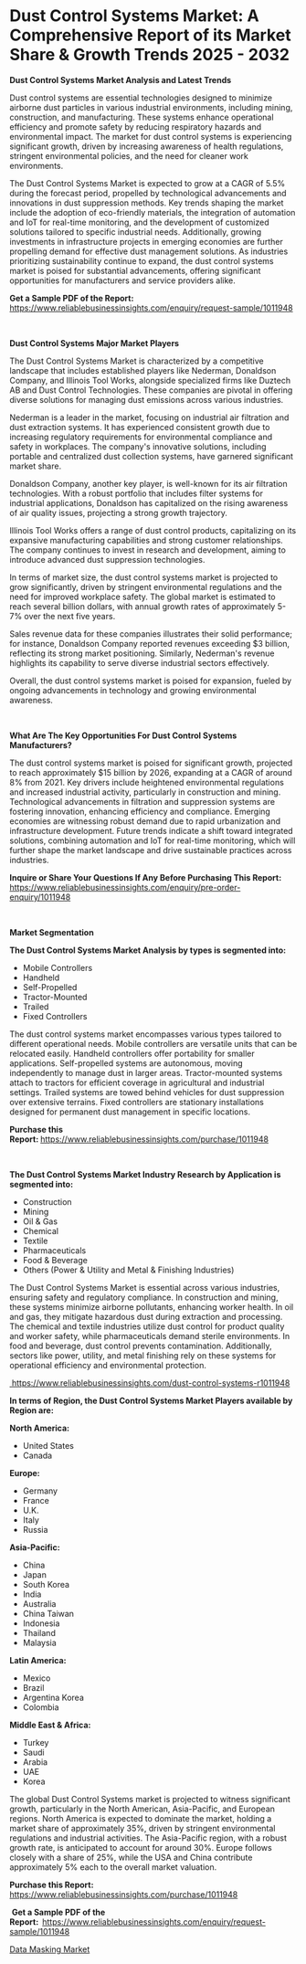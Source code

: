 <p><h1>Dust Control Systems Market: A Comprehensive Report of its Market Share & Growth Trends 2025 - 2032</h1></p><p><strong>Dust Control Systems Market Analysis and Latest Trends</strong></p>
<p><p>Dust control systems are essential technologies designed to minimize airborne dust particles in various industrial environments, including mining, construction, and manufacturing. These systems enhance operational efficiency and promote safety by reducing respiratory hazards and environmental impact. The market for dust control systems is experiencing significant growth, driven by increasing awareness of health regulations, stringent environmental policies, and the need for cleaner work environments.</p><p>The Dust Control Systems Market is expected to grow at a CAGR of 5.5% during the forecast period, propelled by technological advancements and innovations in dust suppression methods. Key trends shaping the market include the adoption of eco-friendly materials, the integration of automation and IoT for real-time monitoring, and the development of customized solutions tailored to specific industrial needs. Additionally, growing investments in infrastructure projects in emerging economies are further propelling demand for effective dust management solutions. As industries prioritizing sustainability continue to expand, the dust control systems market is poised for substantial advancements, offering significant opportunities for manufacturers and service providers alike.</p></p>
<p><strong>Get a Sample PDF of the Report:&nbsp;</strong> <a href="https://www.reliablebusinessinsights.com/enquiry/request-sample/1011948?utm_campaign=3101&utm_medium=2&utm_source=Github&utm_content=ia&utm_term=06032025&utm_id=dust-control-systems">https://www.reliablebusinessinsights.com/enquiry/request-sample/1011948</a></p>
<p>&nbsp;</p>
<p><strong>Dust Control Systems Major Market Players</strong></p>
<p><p>The Dust Control Systems Market is characterized by a competitive landscape that includes established players like Nederman, Donaldson Company, and Illinois Tool Works, alongside specialized firms like Duztech AB and Dust Control Technologies. These companies are pivotal in offering diverse solutions for managing dust emissions across various industries.</p><p>Nederman is a leader in the market, focusing on industrial air filtration and dust extraction systems. It has experienced consistent growth due to increasing regulatory requirements for environmental compliance and safety in workplaces. The company's innovative solutions, including portable and centralized dust collection systems, have garnered significant market share.</p><p>Donaldson Company, another key player, is well-known for its air filtration technologies. With a robust portfolio that includes filter systems for industrial applications, Donaldson has capitalized on the rising awareness of air quality issues, projecting a strong growth trajectory.</p><p>Illinois Tool Works offers a range of dust control products, capitalizing on its expansive manufacturing capabilities and strong customer relationships. The company continues to invest in research and development, aiming to introduce advanced dust suppression technologies.</p><p>In terms of market size, the dust control systems market is projected to grow significantly, driven by stringent environmental regulations and the need for improved workplace safety. The global market is estimated to reach several billion dollars, with annual growth rates of approximately 5-7% over the next five years.</p><p>Sales revenue data for these companies illustrates their solid performance; for instance, Donaldson Company reported revenues exceeding $3 billion, reflecting its strong market positioning. Similarly, Nederman's revenue highlights its capability to serve diverse industrial sectors effectively.</p><p>Overall, the dust control systems market is poised for expansion, fueled by ongoing advancements in technology and growing environmental awareness.</p></p>
<p>&nbsp;</p>
<p><strong>What Are The Key Opportunities For Dust Control Systems Manufacturers?</strong></p>
<p><p>The dust control systems market is poised for significant growth, projected to reach approximately $15 billion by 2026, expanding at a CAGR of around 8% from 2021. Key drivers include heightened environmental regulations and increased industrial activity, particularly in construction and mining. Technological advancements in filtration and suppression systems are fostering innovation, enhancing efficiency and compliance. Emerging economies are witnessing robust demand due to rapid urbanization and infrastructure development. Future trends indicate a shift toward integrated solutions, combining automation and IoT for real-time monitoring, which will further shape the market landscape and drive sustainable practices across industries.</p></p>
<p><strong>Inquire or Share Your Questions If Any Before Purchasing This Report:</strong> <a href="https://www.reliablebusinessinsights.com/enquiry/pre-order-enquiry/1011948?utm_campaign=3101&utm_medium=2&utm_source=Github&utm_content=ia&utm_term=06032025&utm_id=dust-control-systems">https://www.reliablebusinessinsights.com/enquiry/pre-order-enquiry/1011948</a></p>
<p>&nbsp;</p>
<p><strong>Market Segmentation</strong></p>
<p><strong>The Dust Control Systems Market Analysis by types is segmented into:</strong></p>
<p><ul><li>Mobile Controllers</li><li>Handheld</li><li>Self-Propelled</li><li>Tractor-Mounted</li><li>Trailed</li><li>Fixed Controllers</li></ul></p>
<p><p>The dust control systems market encompasses various types tailored to different operational needs. Mobile controllers are versatile units that can be relocated easily. Handheld controllers offer portability for smaller applications. Self-propelled systems are autonomous, moving independently to manage dust in larger areas. Tractor-mounted systems attach to tractors for efficient coverage in agricultural and industrial settings. Trailed systems are towed behind vehicles for dust suppression over extensive terrains. Fixed controllers are stationary installations designed for permanent dust management in specific locations.</p></p>
<p><strong>Purchase this Report:&nbsp;</strong><a href="https://www.reliablebusinessinsights.com/purchase/1011948?utm_campaign=3101&utm_medium=2&utm_source=Github&utm_content=ia&utm_term=06032025&utm_id=dust-control-systems">https://www.reliablebusinessinsights.com/purchase/1011948</a></p>
<p>&nbsp;</p>
<p><strong>The Dust Control Systems Market Industry Research by Application is segmented into:</strong></p>
<p><ul><li>Construction</li><li>Mining</li><li>Oil & Gas</li><li>Chemical</li><li>Textile</li><li>Pharmaceuticals</li><li>Food & Beverage</li><li>Others (Power & Utility and Metal & Finishing Industries)</li></ul></p>
<p><p>The Dust Control Systems Market is essential across various industries, ensuring safety and regulatory compliance. In construction and mining, these systems minimize airborne pollutants, enhancing worker health. In oil and gas, they mitigate hazardous dust during extraction and processing. The chemical and textile industries utilize dust control for product quality and worker safety, while pharmaceuticals demand sterile environments. In food and beverage, dust control prevents contamination. Additionally, sectors like power, utility, and metal finishing rely on these systems for operational efficiency and environmental protection.</p></p>
<p><a href="https://www.reliablebusinessinsights.com/dust-control-systems-r1011948?utm_campaign=3101&utm_medium=2&utm_source=Github&utm_content=ia&utm_term=06032025&utm_id=dust-control-systems">&nbsp;https://www.reliablebusinessinsights.com/dust-control-systems-r1011948</a></p>
<p><strong>In terms of Region, the Dust Control Systems Market Players available by Region are:</strong></p>
<p>
    <p> <strong> North America: </strong>
        <ul>
            <li>United States</li>
            <li>Canada</li>
        </ul>
        </p> 
    <p> <strong> Europe: </strong>
        <ul>
            <li>Germany</li>
            <li>France</li>
            <li>U.K.</li>
            <li>Italy</li>
            <li>Russia</li>
        </ul>
        </p> 
    <p> <strong> Asia-Pacific: </strong>
        <ul>
            <li>China</li>
            <li>Japan</li>
            <li>South Korea</li>
            <li>India</li>
            <li>Australia</li>
            <li>China Taiwan</li>
            <li>Indonesia</li>
            <li>Thailand</li>
            <li>Malaysia</li>
        </ul>
        </p> 
    <p> <strong> Latin America: </strong>
        <ul>
            <li>Mexico</li>
            <li>Brazil</li>
            <li>Argentina Korea</li>
            <li>Colombia</li>
        </ul>
        </p> 
    <p> <strong> Middle East & Africa: </strong>
        <ul>
            <li>Turkey</li>
            <li>Saudi</li>
            <li>Arabia</li>
            <li>UAE</li>
            <li>Korea</li>
        </ul>
    </p>
    </p>
<p><p>The global Dust Control Systems market is projected to witness significant growth, particularly in the North American, Asia-Pacific, and European regions. North America is expected to dominate the market, holding a market share of approximately 35%, driven by stringent environmental regulations and industrial activities. The Asia-Pacific region, with a robust growth rate, is anticipated to account for around 30%. Europe follows closely with a share of 25%, while the USA and China contribute approximately 5% each to the overall market valuation.</p></p>
<p><strong>Purchase this Report: </strong><a href="https://www.reliablebusinessinsights.com/purchase/1011948?utm_campaign=3101&utm_medium=2&utm_source=Github&utm_content=ia&utm_term=06032025&utm_id=dust-control-systems">https://www.reliablebusinessinsights.com/purchase/1011948</a></p>
<p>&nbsp;<strong>Get a Sample PDF of the Report:&nbsp;&nbsp;</strong><a href="https://www.reliablebusinessinsights.com/enquiry/request-sample/1011948?utm_campaign=3101&utm_medium=2&utm_source=Github&utm_content=ia&utm_term=06032025&utm_id=dust-control-systems">https://www.reliablebusinessinsights.com/enquiry/request-sample/1011948</a></p>
<p><strong></strong></p>
<p><p><a href="https://github.com/darenph8er/Market-Research-Report-List-1/blob/main/data-masking-market.md?utm_campaign=3101&utm_medium=2&utm_source=Github&utm_content=ia&utm_term=06032025&utm_id=dust-control-systems">Data Masking Market</a></p></p>